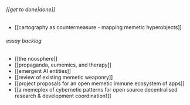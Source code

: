 ###### [[get to done|done]]
- [[cartography as countermeasure - mapping memetic hyperobjects]]
###### essay backlog
- [[the noosphere]]
- [[propaganda, eumemics, and therapy]]
- [[emergent AI entities]]
- [[review of existing memetic weaponry]]
- [[project proposals for an open memetic immune ecosystem of apps]]
- [[a memeplex of cybernetic patterns for open source decentralised research & development coordination1]]